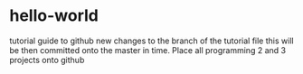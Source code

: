 # hello-world
tutorial guide to github
new changes to the branch of the tutorial file 
this will be then committed onto the master in time.
Place all programming 2 and 3 projects onto github
